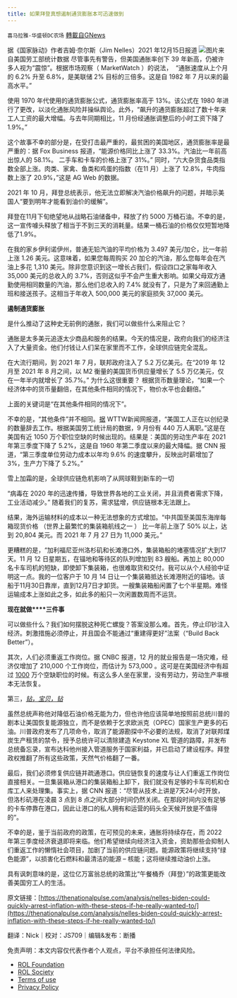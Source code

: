 ```yaml
---
title: 如果拜登真想遏制通货膨胀本可迅速做到
---
```

`喜马拉雅-华盛顿DC农场` [轉載自GNews](https://gnews.org/zh-hans/1766659/)

据《国家脉动》作者吉姆·奈尔斯（Jim Nelles）2021 年12月15日报道
![](https://assets.gnews.org/wp-content/uploads/2021/12/image002-15.jpg)图片来自美国劳工部统计数据
尽管事先有警告，但美国通胀率创下 39 年新高，仍被许多人视为“震惊”。根据市场观察（ MarketWatch ）的说法，  “通胀速度从上个月的 6.2% 升至 6.8%，是美联储 2% 目标的三倍多。这是自 1982 年 7 月以来的最高水平。”

使用 1970 年代使用的通货膨胀公式，通货膨胀率高于 13%。该公式在 1980 年进行了更改，以淡化通胀风险并操纵舆论。此外，“飙升的通货膨胀超过了数十年来工人工资的最大增幅。与去年同期相比，11 月份经通胀调整后的小时工资下降了 1.9%。”

这个故事不幸的部分是，在受打击最严重的，最贫困的美国地区，通货膨胀率是最严重的：据 Fox Business 报道，“能源价格同比上涨了 33.3%。汽油比一年前高出惊人的 58.1%。 二手车和卡车的价格上涨了 31%。” 同时，“六大杂货食品类指数全部上涨。肉类、家禽、鱼类和鸡蛋的指数（在11 月）上涨了 12.8%，牛肉指数上涨了 20.9%，”这是 AG Web 的数据。

2021 年 10 月，拜登总统表示，他无法立即解决汽油价格飙升的问题，并暗示美国人“要到明年才能看到油价的缓解”。

拜登在11月下旬绝望地从战略石油储备中，释放了约 5000 万桶石油。不幸的是，这一宣传噱头释放了相当于不到三天的消耗量。结果一桶石油的价格仅仅短暂地降低了1.9%。

在我的家乡伊利诺伊州，普通无铅汽油的平均价格为 3.497 美元/加仑，比一年前上涨 1.26 美元。这意味着，如果您每周购买 20 加仑的汽油，那么您每年会在汽油上多花 1,310 美元。除非您意识到这一增长占我们，假设四口之家每年收入 35,000 美元的总收入的 3.7%，否则这似乎不会产生重大影响。如果父母双方通勤使用相同数量的汽油，那么他们总收入的 7.4% 就没有了，只是为了来回通勤上班和接送孩子。这相当于年收入 500,000 美元的家庭损失 37,000 美元。

**遏制通货膨胀**

是什么推动了这种史无前例的通胀，我们可以做些什么来阻止它？

通胀是太多美元追逐太少商品和服务的结果。今天的情况是，政府向我们的经济注入了大量资金。他们付钱让人们呆在家里而不工作，全球供应链完全混乱。

在大流行期间，到 2021 年 7 月，联邦政府注入了 5.2 万亿美元。在“2019 年 12 月至 2021 年 8 月之间，以 M2 衡量的美国货币供应量增长了 5.5 万亿美元，仅在一年半内就增长了 35.7%。” 为什么这很重要？ 根据货币数量理论，“如果一个经济体中的货币量翻倍，在其他条件相同的情况下，物价水平也会翻倍。”

上面的关键词是“在其他条件相同的情况下”。

不幸的是，“其他条件”并不相同。[据](https://news.wttw.com/2021/11/15/behind-great-resignation-americans-quitting-their-jobs-record-numbers) WTTW新闻网报道，“美国工人正在以创纪录的数量辞去工作。根据美国劳工统计局的数据，9 月份有 440 万人离职。”这是在美国有近 1050 万个职位空缺的时候出现的。结果是：美国的劳动生产率在 2021 年第三季度下降了 5.2%，这是自 1960 年第二季度以来的最大降幅。据 CNN 报道，“第三季度单位劳动力成本以年均 9.6% 的速度攀升，反映出时薪增加了 3%，生产力下降了 5.2%。”

雪上加霜的是，全球供应链危机影响了从网球鞋到新车的一切

“病毒在 2020 年的迅速传播，导致世界各地的工业关闭，并且消费者需求下降，工业活动减少。” 随着我们的复苏，需求猛增，供应链根本无法跟上。

结果，海外运输材料的成本以一种无法想象的方式增加。“中共国至美国东海岸每箱现货价格 （世界上最繁忙的集装箱航线之一 ） 比一年前上涨了 50% 以上，达到 20,804 美元。而 2021 年 7 月 27 日为 11,000 美元。”

更糟糕的是，“加利福尼亚州洛杉矶和长滩港口外，集装箱船的堵塞情况扩大到17 天。11 月 12 日星期五，在锚地和等待区的队列增加到 83 艘船。再加上 80,000 名卡车司机的短缺，即使卸下集装箱，也很难取货和交付。我可以从个人经验中证明这一点。我的一位客户于 10 月 14 日让一个集装箱抵达长滩港附近的锚地。该船于11月30日靠岸，直到12月7日才卸货。一艘集装箱船闲置了七个半星期。难怪运输成本上涨如此之多，如此多的船只一次闲置数周而不运货。

**现在就做****三件事**

可以做些什么？我们如何摆脱这种死亡螺旋？答案没那么难。首先，停止印钞注入经济。刺激措施必须停止，并且国会不能通过“重建得更好”法案（“Build Back Better”）。

其次，人们必须重返工作岗位。据 CNBC 报道，12 月的就业报告是一场灾难，经济仅增加了 210,000 个工作岗位，而估计为 573,000 。这可是在美国经济中有超过 [1000](https://tradingeconomics.com/united-states/job-offers) 万个空缺职位的时候。有这么多人坐在家里，没有劳动力，劳动生产率根本无法恢复。

第三，*[钻，宝贝，钻](https://en.wikipedia.org/wiki/Drill,_baby,_drill)*

虽然总统声称他对降低石油价格无能为力，但也许他应该简单地按照前总统川普的剧本让美国恢复能源独立，而不是依赖于乞求欧派克（OPEC）国家生产更多的石油。川普政府发布了几项命令，取消了能源勘探中不必要的法规，取消了对联邦煤炭生产租赁的禁令，授予总统许可以清除建造 Keystone XL 管道的路障，并发布总统备忘录，宣布达科他州接入管道服务于国家利益，并已启动了建设程序。拜登政权推翻了所有这些政策，天然气价格翻了一番。

最后，我们必须修复供应链并疏通港口。供应链恢复的速度与让人们重返工作岗位直接相关。一旦集装箱从港口的集装箱船上卸下，我们就没有足够的卡车司机和仓库工人来处理集。事实上，据 CNN 报道：“尽管从技术上讲是7天24小时开放，但洛杉矶港在凌晨 3 点到 8 点之间大部分时间仍然关闭。在那段时间内没有足够的卡车停靠在港口，因此让港口的私人拥有和运营的码头全天候开放是不值得的“。

不幸的是，鉴于当前政府的政策，在可预见的未来，通胀将持续存在，而 2022 年第三季度经济衰退即将来临。他们希望继续向经济注入资金，资助那些会抑制人们重返工作的懒惰社会项目，加剧了当前的供应链问题。能源政策将继续支持“绿色能源”，以损害化石燃料和最清洁的能源 – 核能；这将继续推动油价上涨。

具有讽刺意味的是，这位亿万富翁总统的政策比“午餐桶乔（拜登）”的政策更能改善美国穷工人的生活。

原文链接：[https://thenationalpulse.com/analysis/nelles-biden-could-quickly-arrest-inflation-with-these-steps-if-he-really-wanted-to/](https://thenationalpulse.com/analysis/nelles-biden-could-quickly-arrest-inflation-with-these-steps-if-he-really-wanted-to/)

翻译：Nick｜校对：JS709｜编辑&发布：断播

 

免责声明：本文内容仅代表作者个人观点，平台不承担任何法律风险。

- [ROL Foundation](https://rolfoundation.org/)
- [ROL Society](https://rolsociety.org/)
- [Terms of use](https://gnews.org/terms-of-use-3/)
- [Privacy Policy](https://gnews.org/privacy-policy/)
